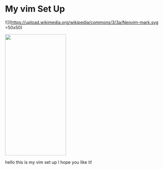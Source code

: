 # My vim Set Up
![](https://upload.wikimedia.org/wikipedia/commons/3/3a/Neovim-mark.svg =50x50)

<img src="https://camo.githubusercontent.com/..." data-canonical-src="https://gyazo.com/eb5c5741b6a9a16c692170a41a49c858.png" width="200" height="400" />

hello this is my vim set up I hope you like it!
